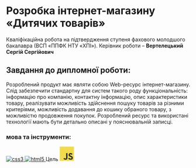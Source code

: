 # Розробка інтернет-магазину «Дитячих товарів» 
Кваліфікаційна робота на підтвердження ступеня фахового молодшого бакалавра (ВСП «ППФК НТУ «ХПІ»). Керівник роботи – **Вертелецький Сергій Сергійович**

## Завдання до дипломної роботи:
Розроблений продукт має являти собою Web-ресурс інтернет-магазину. Слід забезпечити стандартну для систем такого роду функціональність: інформацію про компанію, контактну інформацію, опис характеристики товару, реалізувати можливість здійснення пошуку товарів за різними критеріями, можливість додавання до кошику обраного товару, з можливістю продовження покупок. Розроблений ресурс та використані технології мають бути детально описані у пояснювальній записці.

<h3 align= "left">мова та інструменти:</h3>
<p align="left"> <a href="https://www.w3schools.com/css/" target="_blank" rel="noreferrer"> <img src="https://raw.githubusercontent. com/devicons/devicon/master/icons/css3/css3-original-wordmark.svg" alt="css3" width="40" height="40"/> </a> <a href="https:// www.w3.org/html/" target="_blank" rel="noreferrer"> <img src="https://raw.githubusercontent.com/devicons/devicon/master/icons/html5/html5-original-wordmark .svg" alt="html5" width="40" height="40"/> </a> Цель <a href="https://developer.mozilla.org/en-US/docs/Web/JavaScript" ="_blank" отн.="noreferrer"> <img src="https://raw.githubusercontent.com/devicons/devicon/master/icons/javascript/javascript-original.svg" alt="javascript" width="40" height="40"/ > </а> </p>
